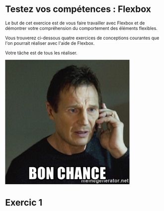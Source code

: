 # Testez vos compétences : Flexbox

Le but de cet exercice est de vous faire travailler avec Flexbox et de 
démontrer votre compréhension du comportement des éléments flexibles.

Vous trouverez ci-dessous quatre exercices de conceptions courantes 
que l'on pourrait réaliser avec l'aide de Flexbox.

Votre tâche est de tous les réaliser.

![](_src/bon-chance.jpg)

# Exercic 1
